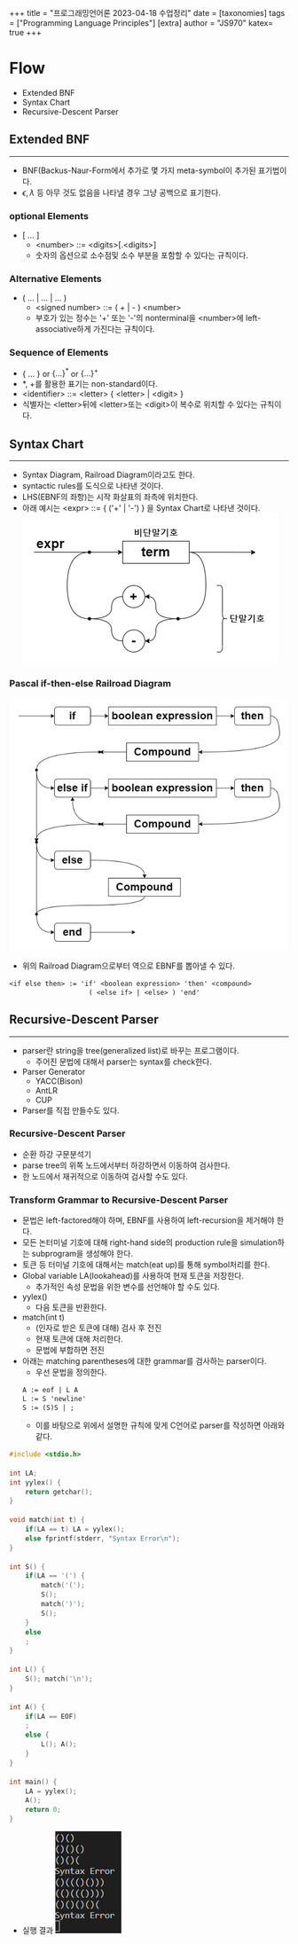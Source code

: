 +++
title = "프로그래밍언어론 2023-04-18 수업정리"
date = 
[taxonomies]
tags = ["Programming Language Principles"]
[extra]
author = "JS970"
katex= true
+++
# Flow
- Extended BNF
- Syntax Chart
- Recursive-Descent Parser

## Extended BNF
---
- BNF(Backus-Naur-Form에서 추가로 몇 가지 meta-symbol이 추가된 표기법이다.
- $\epsilon, \lambda$ 등 아무 것도 없음을 나타낼 경우 그냥 공백으로 표기한다.

### optional Elements
- \[ ... \]
	- \<number> ::= \<digits>\[.\<digits>]
	- 숫자의 옵션으로 소수점및 소수 부분을 포함할 수 있다는 규칙이다.

### Alternative Elements
- ( ... | ... | ... )
	- \<signed number> ::= ( + | - ) \<number>
	- 부호가 있는 정수는 '+' 또는 '-'의 nonterminal을 \<number>에 left-associative하게 가진다는 규칙이다.

### Sequence of Elements
- { ... } or $\{ ... \}^*$ or $\{ ... \}^+$
- \*, +를 활용한 표기는 non-standard이다.
- \<identifier> ::= \<letter> { \<letter> | \<digit> }
- 식별자는 \<letter>뒤에 \<letter>또는 \<digit>이 복수로 위치할 수 있다는 규칙이다.

## Syntax Chart
---
- Syntax Diagram, Railroad Diagram이라고도 한다.
- syntactic rules를 도식으로 나타낸 것이다.
- LHS(EBNF의 좌항)는 시작 화살표의 좌측에 위치한다.
- 아래 예시는 \<expr> ::= { ('+' | '-') } 을 Syntax Chart로 나타낸 것이다.![Railroad Diagram](/image/PL/railroad_diagram.png)

### Pascal if-then-else Railroad Diagram
![Pascal Railroad Diagram](/image/PL/pascal_railroad_diagram.png)
- 위의 Railroad Diagram으로부터 역으로 EBNF를 뽑아낼 수 있다.
```EBNF
<if else then> := 'if' <boolean expression> 'then' <compound> 
					( <else if> | <else> ) 'end'
```

## Recursive-Descent Parser
---
- parser란 string을 tree(generalized list)로 바꾸는 프로그램이다.
	- 주어진 문법에 대해서 parser는 syntax를 check한다.
- Parser Generator
	- YACC(Bison)
	- AntLR
	- CUP
- Parser를 직접 만들수도 있다.

### Recursive-Descent Parser
- 순환 하강 구문분석기
- parse tree의 위쪽 노드에서부터 하강하면서 이동하여 검사한다.
- 한 노드에서 재귀적으로 이동하여 검사할 수도 있다.

### Transform Grammar to Recursive-Descent Parser
- 문법은 left-factored해야 하며, EBNF를 사용하여 left-recursion을 제거해야 한다.
- 모든 논터미널 기호에 대해 right-hand side의 production rule을 simulation하는 subprogram을 생성해야 한다.
- 토큰 등 터미널 기호에 대해서는 match(eat up)를 통해 symbol처리를 한다.
- Global variable LA(lookahead)를 사용하여 현재 토큰을 저장한다.
	- 추가적인 속성 문법을 위한 변수를 선언해야 할 수도 있다.
- yylex()
	- 다음 토큰을 반환한다.
- match(int t)
	- (인자로 받은 토큰에 대해) 검사 후 전진
	- 현재 토큰에 대해 처리한다.
	- 문법에 부합하면 전진
- 아래는 matching parentheses에 대한 grammar를 검사하는 parser이다.
	- 우선 문법을 정의한다.
	```EBNF
	A := eof | L A
	L := S 'newline'
	S := (S)S | ;
	```
	- 이를 바탕으로 위에서 설명한 규칙에 맞게 C언어로 parser를 작성하면 아래와 같다.
```C
#include <stdio.h>
 
int LA;
int yylex() {
    return getchar();
}
 
void match(int t) {
    if(LA == t) LA = yylex();
    else fprintf(stderr, "Syntax Error\n");
}
 
int S() {
    if(LA == '(') {
        match('(');
        S();
        match(')');
        S();
    }
    else
    ;
}
 
int L() {
    S(); match('\n');
}
 
int A() {
    if(LA == EOF)
    ;
    else {
        L(); A();
    }
}
 
int main() {
    LA = yylex();
    A();
    return 0;
}
```
- 실행 결과
![matching parentheses execution](/image/PL/paresr_execute.png)
